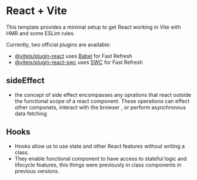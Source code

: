 # React + Vite

This template provides a minimal setup to get React working in Vite with HMR and some ESLint rules.

Currently, two official plugins are available:

- [@vitejs/plugin-react](https://github.com/vitejs/vite-plugin-react/blob/main/packages/plugin-react/README.md) uses [Babel](https://babeljs.io/) for Fast Refresh
- [@vitejs/plugin-react-swc](https://github.com/vitejs/vite-plugin-react-swc) uses [SWC](https://swc.rs/) for Fast Refresh


## sideEffect
- the concept of side effect encompasses any oprations that react outside the functional scope of a react component. These operations can effect other componets, interact with the browser , or perform asynchronous data fetching 

## Hooks
- Hooks allow us to use state and other React features without writing a class.
- They enable functional component to have access to stateful logic and lifecycle features, this things were previously in class components in previous versions.